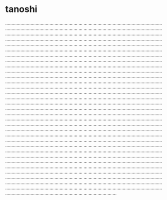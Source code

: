 # tanoshi
........................................................................................................................................................................................................................................................................................................................................................................................................................................................................................................................................................................................................................................................................................................................................................................................................................................................................................................................................................................................................................................................................................................................................................................................................................................................................................................................................................................................................................................................................................................................................................................................................................................................................................................................................................................................................................................................................................................................................................................................................................................................................................................................................................................................................................................................................................................................................................................................................................................................................................................................................................................................................................................................................................................................................................................................................................................................................................................................................................................................................................................................................................................................................................................................................................................................................................................................................................................................................................................................................................................................................................................................................................................................................................................................................................................................................................................................................................................................................................................................................................................................................................................................................................................................................................